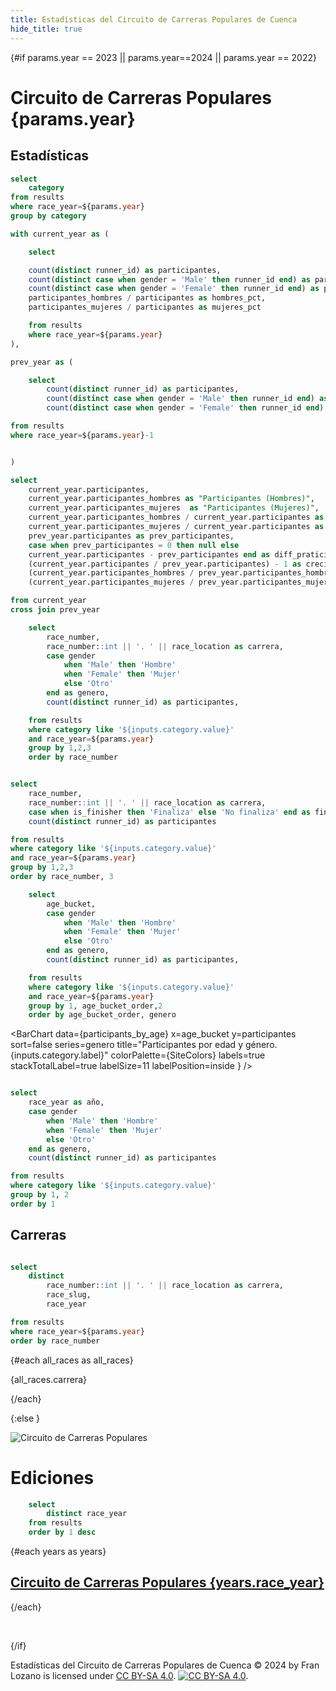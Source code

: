 ```yaml
---
title: Estadísticas del Circuito de Carreras Populares de Cuenca
hide_title: true
---
```



{#if params.year == 2023 || params.year==2024 ||  params.year == 2022}


# Circuito de Carreras Populares {params.year}

## Estadísticas

```sql categories
select
    category
from results
where race_year=${params.year}
group by category
```

<Dropdown data={categories} name=category value=category>
    <DropdownOption value="%" valueLabel="Todas las categorías"/>
</Dropdown>

```sql participants
with current_year as (

    select 

    count(distinct runner_id) as participantes,
    count(distinct case when gender = 'Male' then runner_id end) as participantes_hombres,
    count(distinct case when gender = 'Female' then runner_id end) as participantes_mujeres,
    participantes_hombres / participantes as hombres_pct,
    participantes_mujeres / participantes as mujeres_pct

    from results
    where race_year=${params.year}
),

prev_year as (

    select 
        count(distinct runner_id) as participantes,
        count(distinct case when gender = 'Male' then runner_id end) as participantes_hombres,
        count(distinct case when gender = 'Female' then runner_id end) as participantes_mujeres,

from results
where race_year=${params.year}-1


)

select 
    current_year.participantes,
    current_year.participantes_hombres as "Participantes (Hombres)",
    current_year.participantes_mujeres  as "Participantes (Mujeres)",
    current_year.participantes_hombres / current_year.participantes as hombres_pct,
    current_year.participantes_mujeres / current_year.participantes as mujeres_pct,
    prev_year.participantes as prev_participantes,
    case when prev_participantes = 0 then null else
    current_year.participantes - prev_participantes end as diff_praticipantes,
    (current_year.participantes / prev_year.participantes) - 1 as crecimiento_participantes,
    (current_year.participantes_hombres / prev_year.participantes_hombres) - 1  as crecimiento_hombres,
    (current_year.participantes_mujeres / prev_year.participantes_mujeres) - 1  as crecimiento_mujeres

from current_year
cross join prev_year

```

<Grid cols=3>

<BigValue 
    data={participants} 
    value=participantes
    comparison=diff_praticipantes
    comparisonTitle="vs año anterior"
    comparisonDelta=true
    downIsGood=false
/>

<BigValue 
    data={participants} 
    value="Participantes (Hombres)"
    comparison=hombres_pct
    comparisonTitle="del Total"
    comparisonDelta=false
/>

<BigValue 
    data={participants} 
    value="Participantes (Mujeres)"
    comparison=mujeres_pct
    comparisonTitle="del Total"
    comparisonDelta=false
/>


<Delta data={participants} column=crecimiento_participantes fmt=pct1 chip=true text="Participantes vs año anterior" />
<Delta data={participants} column=crecimiento_hombres fmt=pct1 chip=true text="Participantes (Hombres) vs año anterior"/>
<Delta data={participants} column=crecimiento_mujeres fmt=pct1 chip=true text="Participante (Mujeres) vs año anterior"/>

</Grid>

```sql participants_by_race
    select 
        race_number,
        race_number::int || '. ' || race_location as carrera,
        case gender 
            when 'Male' then 'Hombre'
            when 'Female' then 'Mujer'
            else 'Otro'
        end as genero,
        count(distinct runner_id) as participantes,

    from results
    where category like '${inputs.category.value}'
    and race_year=${params.year}
    group by 1,2,3
    order by race_number
```


<BarChart
    data={participants_by_race}
    title="Participantes por carrera y género. {inputs.category.label}"
    x=carrera
    y=participantes
    series=genero
    sort=false,
    swapXY=true
    colorPalette={SiteColors}
    labels=true
    stackTotalLabel=true
    labelSize=14
    labelPosition=inside
/>

```sql finish_rate_by_race

select 
    race_number,
    race_number::int || '. ' || race_location as carrera,
    case when is_finisher then 'Finaliza' else 'No finaliza' end as finaliza,
    count(distinct runner_id) as participantes

from results
where category like '${inputs.category.value}'
and race_year=${params.year}
group by 1,2,3
order by race_number, 3

```

<BarChart 
    data={finish_rate_by_race} 
    x=carrera 
    y=participantes 
    series=finaliza
    colorPalette={SiteColors}
    sort=false
    swapXY=true
    labels=true
    title="Participantes que finalizan por carrera. {inputs.category.label}"
/>

```sql participants_by_age
    select 
        age_bucket,
        case gender 
            when 'Male' then 'Hombre'
            when 'Female' then 'Mujer'
            else 'Otro'
        end as genero,
        count(distinct runner_id) as participantes,

    from results
    where category like '${inputs.category.value}'
    and race_year=${params.year}
    group by 1, age_bucket_order,2
    order by age_bucket_order, genero
```

<BarChart 
    data={participants_by_age} 
    x=age_bucket 
    y=participantes
    sort=false
    series=genero
    title="Participantes por edad y género. {inputs.category.label}"
    colorPalette={SiteColors}
    labels=true
    stackTotalLabel=true
    labelSize=11
    labelPosition=inside
}
/>

```sql participants_by_year

select
    race_year as año,
    case gender 
        when 'Male' then 'Hombre'
        when 'Female' then 'Mujer'
        else 'Otro'
    end as genero,
    count(distinct runner_id) as participantes

from results
where category like '${inputs.category.value}'
group by 1, 2
order by 1
```

<BarChart 
    data={participants_by_year} 
    x=año 
    y=participantes
    sort=false
    series=genero
    title="Evolución de participación por año. {inputs.category.label}"
    colorPalette={SiteColors}
    labels=true
    stackTotalLabel=true
    labelSize=11
    labelPosition=inside
    xFmt=0000
/>

## Carreras

```sql all_races

select
    distinct 
        race_number::int || '. ' || race_location as carrera,
        race_slug,
        race_year

from results
where race_year=${params.year}
order by race_number
```

{#each all_races as all_races}

<BigLink href='/{all_races.race_year}/{all_races.race_slug}'>
    {all_races.carrera}
</BigLink>

{/each}





{:else }

![Circuito de Carreras Populares](/logo.png)

# Ediciones

```sql years
    select 
        distinct race_year
    from results
    order by 1 desc
```


{#each years as years}

## [Circuito de Carreras Populares {years.race_year}](/{years.race_year})

{/each}

‎    

{/if}

Estadísticas del Circuito de Carreras Populares de Cuenca © 2024 by Fran Lozano is licensed under [CC BY-SA 4.0](https://creativecommons.org/licenses/by-sa/4.0/).
[![CC BY-SA 4.0](https://licensebuttons.net/l/by-sa/4.0/80x15.png)](https://creativecommons.org/licenses/by-sa/4.0/).

<script>

let SiteColors = [
    '#FCC80A',
    '#0A0E1E',
    '#A6A6A6',
]
</script>
